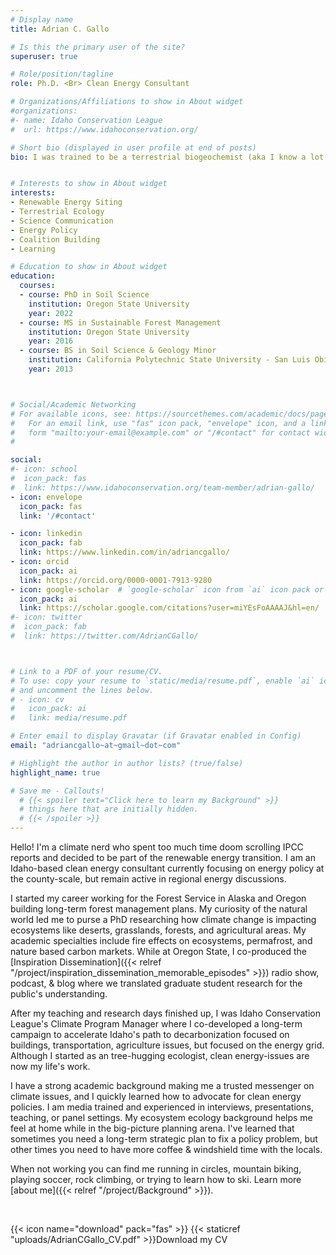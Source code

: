 ```yaml
---
# Display name
title: Adrian C. Gallo

# Is this the primary user of the site?
superuser: true 

# Role/position/tagline
role: Ph.D. <Br> Clean Energy Consultant

# Organizations/Affiliations to show in About widget
#organizations:
#- name: Idaho Conservation League
#  url: https://www.idahoconservation.org/

# Short bio (displayed in user profile at end of posts)
bio: I was trained to be a terrestrial biogeochemist (aka I know a lot about how dirt & ecosystems), but my current role involves local energy policy, rural/urban connections, and strategic communications. Overall I'm motivated to accelerate the renewable energy transition in the most equitable way possible. Outside of the office you can find me running, mountain biking, rock climbing, or playing soccer.


# Interests to show in About widget
interests:
- Renewable Energy Siting
- Terrestrial Ecology
- Science Communication
- Energy Policy
- Coalition Building
- Learning

# Education to show in About widget
education:
  courses:
  - course: PhD in Soil Science
    institution: Oregon State University
    year: 2022
  - course: MS in Sustainable Forest Management
    institution: Oregon State University
    year: 2016
  - course: BS in Soil Science & Geology Minor
    institution: California Polytechnic State University - San Luis Obispo
    year: 2013



# Social/Academic Networking
# For available icons, see: https://sourcethemes.com/academic/docs/page-builder/#icons
#   For an email link, use "fas" icon pack, "envelope" icon, and a link in the
#   form "mailto:your-email@example.com" or "/#contact" for contact widget.
# 

social:
#- icon: school
#  icon_pack: fas
#  link: https://www.idahoconservation.org/team-member/adrian-gallo/ 
- icon: envelope
  icon_pack: fas
  link: '/#contact'

- icon: linkedin
  icon_pack: fab
  link: https://www.linkedin.com/in/adriancgallo/
- icon: orcid
  icon_pack: ai
  link: https://orcid.org/0000-0001-7913-9280
- icon: google-scholar  # `google-scholar` icon from `ai` icon pack or graduation-cap with the fas pack 
  icon_pack: ai
  link: https://scholar.google.com/citations?user=miYEsFoAAAAJ&hl=en/
#- icon: twitter
#  icon_pack: fab
#  link: https://twitter.com/AdrianCGallo/



# Link to a PDF of your resume/CV.
# To use: copy your resume to `static/media/resume.pdf`, enable `ai` icons in `params.toml`, 
# and uncomment the lines below.
# - icon: cv
#   icon_pack: ai
#   link: media/resume.pdf

# Enter email to display Gravatar (if Gravatar enabled in Config)
email: "adriancgallo~at~gmail~dot~com"

# Highlight the author in author lists? (true/false)
highlight_name: true

# Save me - Callouts! 
  # {{< spoiler text="Click here to learn my Background" >}}
  # things here that are initially hidden. 
  # {{< /spoiler >}} 
---
```

Hello! I'm a climate nerd who spent too much time doom scrolling IPCC reports and decided to be part of the 
renewable energy transition. I am an Idaho-based clean energy consultant currently focusing on energy policy at the 
county-scale, but remain active in regional energy discussions.

I started my career working for the Forest Service in Alaska and Oregon building long-term forest management plans. 
My curiosity of the natural world led me to purse a PhD researching how climate change is impacting ecosystems like deserts, grasslands, forests, 
and agricultural areas. My academic specialties include fire effects on ecosystems, permafrost, and nature based carbon markets. While at Oregon State, I co-produced the 
[Inspiration Dissemination]({{< relref "/project/inspiration_dissemination_memorable_episodes" >}}) 
radio show, podcast, & blog where we translated graduate student research for the public's understanding. 

After my teaching and research days finished up, I was Idaho Conservation League's Climate Program Manager where I co-developed a 
long-term campaign to accelerate Idaho's path to decarbonization focused on buildings, transportation, agriculture issues, but focused on the energy grid. 
Although I started as an tree-hugging ecologist, clean energy-issues are now my life's work. 

I have a strong academic background making me a trusted messenger on climate issues, and I quickly learned how to advocate for clean energy policies. I am media trained and 
experienced in interviews, presentations, teaching, or panel settings. My ecosystem ecology background helps me feel at home while in 
the big-picture planning arena. I've learned that sometimes you need a long-term strategic plan to fix a policy problem, but other times you need to have 
more coffee & windshield time with the locals. 
  
When not working you can find me running in circles, mountain biking, playing soccer, rock climbing, or trying to learn how to ski. Learn more [about me]({{< relref "/project/Background" >}}).

<Br> 

{{< icon name="download" pack="fas" >}}  {{< staticref "uploads/AdrianCGallo_CV.pdf" >}}Download my CV

